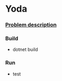 # Yoda

### [Problem description](https://open.kattis.com/problems/yoda)

### Build
- dotnet build

### Run
- test
